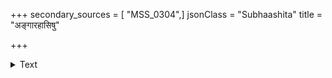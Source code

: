+++
secondary_sources = [ "MSS_0304",]
jsonClass = "Subhaashita"
title = "अङ्गारहासिषु"

+++

<details><summary>Text</summary>

अङ्गारहासिषु विलासगृहोदरेषु तल्पेषु तूलपटकल्पितवेष्टनेषु।  
उष्णेषु च प्रणयिनीकुचमण्डलेषु शान्तिं जगाम शिशिरस्य तुषारगर्वः॥
</details>
